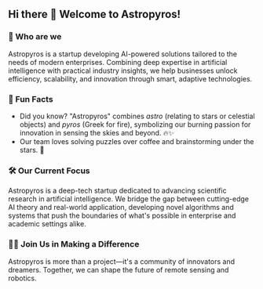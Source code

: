 ## Hi there 👋 Welcome to Astropyros!

### 🌟 Who are we 
Astropyros is a startup developing AI-powered solutions tailored to the needs of modern enterprises. Combining deep expertise in artificial intelligence with practical industry insights, we help businesses unlock efficiency, scalability, and innovation through smart, adaptive technologies.

### 🌱 Fun Facts
- Did you know? "Astropyros" combines *astro* (relating to stars or celestial objects) and *pyros* (Greek for fire), symbolizing our burning passion for innovation in sensing the skies and beyond. 🔥✨
- Our team loves solving puzzles over coffee and brainstorming under the stars. 🌌

### 🛠️ Our Current Focus
Astropyros is a deep-tech startup dedicated to advancing scientific research in artificial intelligence. We bridge the gap between cutting-edge AI theory and real-world application, developing novel algorithms and systems that push the boundaries of what's possible in enterprise and academic settings alike.

### 🧙‍♂️ Join Us in Making a Difference
Astropyros is more than a project—it's a community of innovators and dreamers. Together, we can shape the future of remote sensing and robotics.
